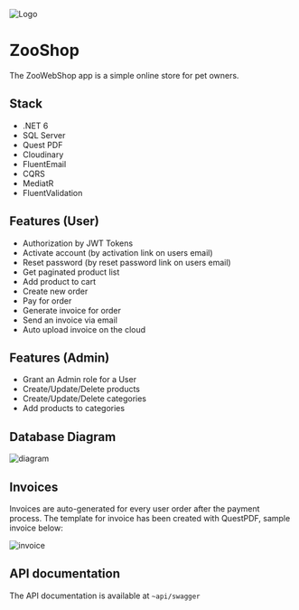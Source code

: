 
![Logo](https://i.ibb.co/0QPbzk0/73db85dead404783ba67d2c116fc907e.png)


# ZooShop

The ZooWebShop app is a simple online store for pet owners.


## Stack
- .NET 6
- SQL Server
- Quest PDF
- Cloudinary
- FluentEmail
- CQRS
- MediatR
- FluentValidation

## Features (User)
- Authorization by JWT Tokens
- Activate account (by activation link on users email)
- Reset password (by reset password link on users email)
- Get paginated product list
- Add product to cart 
- Create new order
- Pay for order 
- Generate invoice for order
- Send an invoice via email
- Auto upload invoice on the cloud

## Features (Admin)
- Grant an Admin role for a User
- Create/Update/Delete products
- Create/Update/Delete categories
- Add products to categories

## Database Diagram
![diagram](https://i.ibb.co/MnzMQxP/dbdiagram.png)

## Invoices
Invoices are auto-generated for every user order after the payment process. The template
for invoice has been created with QuestPDF, sample invoice below:

![invoice](https://i.ibb.co/TKC2mXN/invocie.png)
## API documentation

The API documentation is available at `~api/swagger`

